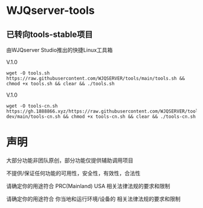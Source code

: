 # WJQserver-tools

## 已转向tools-stable项目

由WJQserver Studio推出的快捷Linux工具箱

V.1.0
```
wget -O tools.sh https://raw.githubusercontent.com/WJQSERVER/tools/main/tools.sh && chmod +x tools.sh && clear && ./tools.sh
```
V.1.0
```
wget -O tools-cn.sh https://gh.1888866.xyz/https://raw.githubusercontent.com/WJQSERVER/tools-dev/main/tools-cn.sh && chmod +x tools-cn.sh && clear && ./tools-cn.sh
```
# 声明

大部分功能非团队原创，部分功能仅提供辅助调用项目

不提供/保证任何功能的可用性，安全性，有效性，合法性

请确定你的用途符合 PRC(Mainland) USA 相关法律法规的要求和限制

请确定你的用途符合 你当地和运行环境/设备的 相关法律法规的要求和限制


